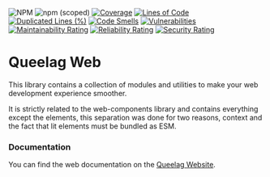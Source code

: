 ![NPM](https://img.shields.io/npm/l/@queelag/web)
![npm (scoped)](https://img.shields.io/npm/v/@queelag/web)
[![Coverage](https://sonarcloud.io/api/project_badges/measure?project=queelag_web&metric=coverage)](https://sonarcloud.io/summary/new_code?id=queelag_web)
[![Lines of Code](https://sonarcloud.io/api/project_badges/measure?project=queelag_web&metric=ncloc)](https://sonarcloud.io/summary/new_code?id=queelag_web)
[![Duplicated Lines (%)](https://sonarcloud.io/api/project_badges/measure?project=queelag_web&metric=duplicated_lines_density)](https://sonarcloud.io/summary/new_code?id=queelag_web)
[![Code Smells](https://sonarcloud.io/api/project_badges/measure?project=queelag_web&metric=code_smells)](https://sonarcloud.io/summary/new_code?id=queelag_web)
[![Vulnerabilities](https://sonarcloud.io/api/project_badges/measure?project=queelag_web&metric=vulnerabilities)](https://sonarcloud.io/summary/new_code?id=queelag_web)
[![Maintainability Rating](https://sonarcloud.io/api/project_badges/measure?project=queelag_web&metric=sqale_rating)](https://sonarcloud.io/summary/new_code?id=queelag_web)
[![Reliability Rating](https://sonarcloud.io/api/project_badges/measure?project=queelag_web&metric=reliability_rating)](https://sonarcloud.io/summary/new_code?id=queelag_web)
[![Security Rating](https://sonarcloud.io/api/project_badges/measure?project=queelag_web&metric=security_rating)](https://sonarcloud.io/summary/new_code?id=queelag_web)

# Queelag Web

This library contains a collection of modules and utilities to make your web development experience smoother.

It is strictly related to the web-components library and contains everything except the elements, this separation was done for two reasons, context and the fact that lit elements must be bundled as ESM.

### Documentation

You can find the web documentation on the [Queelag Website](https://queelag.dariosechi.it).
